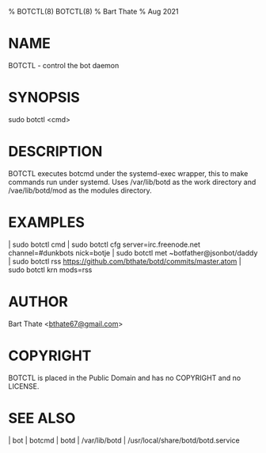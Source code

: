 % BOTCTL(8)  BOTCTL(8)
% Bart Thate
% Aug 2021

# NAME
BOTCTL - control the bot daemon

# SYNOPSIS
sudo botctl \<cmd\>

# DESCRIPTION
BOTCTL executes botcmd under the systemd-exec wrapper, this to make commands run
under systemd. Uses /var/lib/botd as the work directory and
/vae/lib/botd/mod as the modules directory.

# EXAMPLES
| sudo botctl cmd
| sudo botctl cfg server=irc.freenode.net channel=\#dunkbots nick=botje
| sudo botctl met ~botfather@jsonbot/daddy
| sudo botctl rss https://github.com/bthate/botd/commits/master.atom
| sudo botctl krn mods=rss

# AUTHOR
Bart Thate \<bthate67@gmail.com\>

# COPYRIGHT
BOTCTL is placed in the Public Domain and has no COPYRIGHT and no LICENSE.

# SEE ALSO
| bot
| botcmd
| botd
| /var/lib/botd
| /usr/local/share/botd/botd.service
